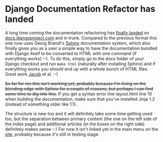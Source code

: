 # Django Documentation Refactor has landed

A long time coming the documentation refactoring has [finally landed](http://code.djangoproject.com/changeset/8506) on [docs.djangoproject.com](http://docs.djangoproject.com/) and in trunk. Compared to the previous format this one now uses Georg Brandl's [Sphinx](http://sphinx.pocoo.org/) documentation system, which also finally gives you as a user a simple way to have the documentation bundled with Django itself to be converted to HTML with one command (if everything works) :-). To do this, simply go to the docs folder of your Django checkout and run `make html` (naturally after installing Sphinx) and if everything works you should end up with a whole bunch of HTML files. Great work [Jacob](http://www.jacobian.org/) et al. :-)

<s>So far for me this isn't working yet, probably because I'm living on the bleeding edge with Sphinx for a couple of reasons, but perhaps I can find some time to dig into this.</s> If you get a syntax error line layout.html line 10 when building the documentation, make sure that you've installed Jinja 1.2 (instead of something older like 1.1). 

The structure is new too and it will definitely take some time getting used too, but the separation between primary content (the one on the left side of the index page) and additional articles (in the boxes on the right side) definitely makes sense :-) For now it isn't linked yet in the main menu on the [site](http://www.djangoproject.com), probably because it's still in testing stage.
